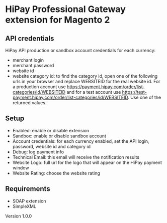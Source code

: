 # HiPay Professional Gateway extension for Magento 2

## API credentials

HiPay API production or sandbox account credentials for each currency:
   - merchant login
   - merchant password
   - website id
   - website category id: to find the category id, open one of the following urls in your browser and replace WEBSITEID for the real website id. For a production account use https://payment.hipay.com/order/list-categories/id/WEBSITEID and for a test account use https://test-payment.hipay.com/order/list-categories/id/WEBSITEID. Use one of the returned values.

## Setup
    
  - Enabled: enable or disable extension
  - Sandbox: enable or disable sandbox account
  - Account credentials: for each currency enabled, set the API login, password, website id and category id
  - Debug: log payment info
  - Technical Email: this email will receive the notification results
  - Website Logo: full url for the logo that will appear on the HiPay payment window
  - Website Rating: choose the website rating
  
## Requirements
  - SOAP extension
  - SimpleXML

Version 1.0.0
